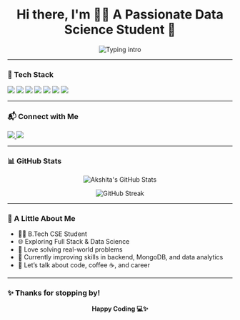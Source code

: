 <h1 align="center">Hi there, I'm 👩‍💻 A Passionate Data Science Student 👋</h1>

<p align="center">
  <img src="https://readme-typing-svg.demolab.com?font=Fira+Code&size=22&pause=1000&color=F76B8A&center=true&vCenter=true&width=435&lines=Akshita+Goyal+%7C+B.Tech+CS+Student;Data+Science+%7C+Full+Stack+Learner;I+Love+Turning+Ideas+into+Code+%F0%9F%A7%91%E2%80%8D%F0%9F%92%BB" alt="Typing intro" />
</p>

---

### 🚀 Tech Stack

<p align="left">
  <img src="https://img.shields.io/badge/Python-3776AB?style=for-the-badge&logo=python&logoColor=white"/>
  <img src="https://img.shields.io/badge/Node.js-339933?style=for-the-badge&logo=nodedotjs&logoColor=white"/>
  <img src="https://img.shields.io/badge/C-00599C?style=for-the-badge&logo=c&logoColor=white"/>
  <img src="https://img.shields.io/badge/Java-ED8B00?style=for-the-badge&logo=java&logoColor=white"/>
  <img src="https://img.shields.io/badge/MongoDB-4EA94B?style=for-the-badge&logo=mongodb&logoColor=white"/>
  <img src="https://img.shields.io/badge/MySQL-00758F?style=for-the-badge&logo=mysql&logoColor=white"/>
  <img src="https://img.shields.io/badge/data%20visualization-%23FF4081.svg?&style=for-the-badge&logo=plotly&logoColor=white"/>
</p>

---

### 📬 Connect with Me

<p>
  <a href="mailto:akshitagoyal2904@gmail.com">
    <img src="https://img.shields.io/badge/Gmail-D14836?style=flat-square&logo=gmail&logoColor=white"/>
  </a>
  <a href="https://www.linkedin.com/in/akshita-goyal-459723291">
    <img src="https://img.shields.io/badge/LinkedIn-0077B5?style=flat-square&logo=linkedin&logoColor=white"/>
  </a>
</p>

---

### 📊 GitHub Stats

<p align="center">
  <img src="https://github-readme-stats.vercel.app/api?username=goyalakshita&show_icons=true&theme=default&hide_border=false&count_private=true" alt="Akshita's GitHub Stats"/>
</p>

<p align="center">
  <img src="https://github-readme-streak-stats.herokuapp.com/?user=goyalakshita&theme=default&hide_border=false" alt="GitHub Streak"/>
</p>




---

### 🌱 A Little About Me

- 👩‍🎓 B.Tech CSE Student  
- 🌐 Exploring Full Stack & Data Science  
- 🧠 Love solving real-world problems  
- 📌 Currently improving skills in backend, MongoDB, and data analytics  
- 💬 Let’s talk about code, coffee ☕, and career  

---

### ✨ Thanks for stopping by!  
<p align="center">
  <b>Happy Coding 💻✨</b>
</p>
